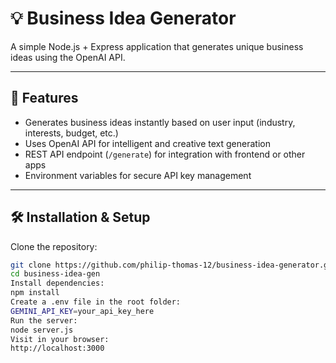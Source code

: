 # 💡 Business Idea Generator

A simple Node.js + Express application that generates unique business ideas using the OpenAI API.

---

## 🚀 Features
- Generates business ideas instantly based on user input (industry, interests, budget, etc.)
- Uses OpenAI API for intelligent and creative text generation
- REST API endpoint (`/generate`) for integration with frontend or other apps
- Environment variables for secure API key management

---





## 🛠️ Installation & Setup

Clone the repository:
```bash
git clone https://github.com/philip-thomas-12/business-idea-generator.git
cd business-idea-gen
Install dependencies:
npm install
Create a .env file in the root folder:
GEMINI_API_KEY=your_api_key_here
Run the server:
node server.js
Visit in your browser:
http://localhost:3000
